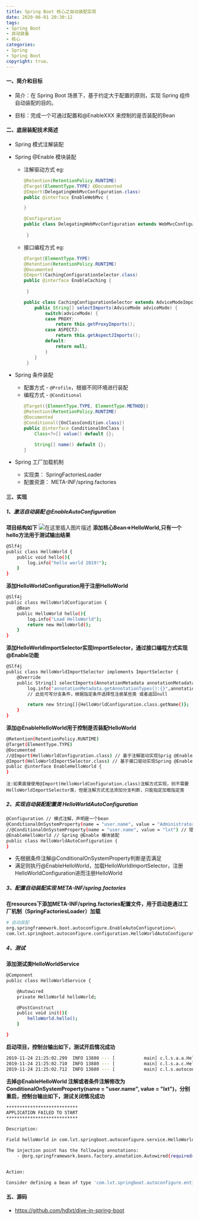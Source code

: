 ```yaml
---
title: Spring Boot 核心之自动装配实现
date: 2020-06-01 20:30:12
tags:
- Spring Boot
- 自动装备
- 核心
categories:
- Spring
- Spring Boot
copyright: true。
---
```


####  一、简介和目标
 - 简介：在 Spring Boot 场景下，基于约定大于配置的原则，实现 Spring 组件自动装配的目的。

 - 目标：完成一个可通过配置和@EnableXXX 来控制的是否装配的Bean

   <!--more-->

####  二、底层装配技术简述
- Spring 模式注解装配
- Spring @Enable 模块装配
	- 注解驱动方式 eg:
		```java
		@Retention(RetentionPolicy.RUNTIME)
		@Target(ElementType.TYPE) @Documented
		@Import(DelegatingWebMvcConfiguration.class) 
		public @interface EnableWebMvc {
		
		}
		```
		```java
		@Configuration 
		public class DelegatingWebMvcConfiguration extends WebMvcConfigurationSupport {
		 
		 }
		```
	- 接口编程方式 eg:
	
		```java
		@Target(ElementType.TYPE) 
		@Retention(RetentionPolicy.RUNTIME) 
		@Documented 
		@Import(CachingConfigurationSelector.class) 
		public @interface EnableCaching { 
		 
		 }
		```

		```java
		public class CachingConfigurationSelector extends AdviceModeImportSelector<EnableCaching> {
		    public String[] selectImports(AdviceMode adviceMode) {
		        switch(adviceMode) {
		        case PROXY:
		            return this.getProxyImports();
		        case ASPECTJ:
		            return this.getAspectJImports();
		        default:
		            return null;
		        }
		    }
		 }
		```
- Spring 条件装配
	- 配置方式 - `@Profile`，根据不同环境进行装配
	- 编程方式 - `@Conditional`
		```java
		@Target({ElementType.TYPE, ElementType.METHOD})
		@Retention(RetentionPolicy.RUNTIME)
		@Documented
		@Conditional({OnClassCondition.class})
		public @interface ConditionalOnClass {
		    Class<?>[] value() default {};
		
		    String[] name() default {};
		}
		```

- Spring 工厂加载机制
	
	- 实现类： SpringFactoriesLoader
 	- 配置资源： META-INF/spring.factories
####  三、实现
#####  1、激活自动装配   @EnableAutoConfiguration
**项目结构如下**
![在这里插入图片描述](https://img-blog.csdnimg.cn/20191124205214381.png?x-oss-process=image/watermark,type_ZmFuZ3poZW5naGVpdGk,shadow_10,text_aHR0cHM6Ly9ibG9nLmNzZG4ubmV0L3FxXzI1MjgzNzA5,size_16,color_FFFFFF,t_70)
**添加核心Bean=>HelloWorld,只有一个hello方法用于测试输出结果**
```bash
@Slf4j
public class HelloWorld {
    public void hello(){
        log.info("hello world 2019!");
    }
}
```
**添加HelloWorldConfiguration用于注册HelloWorld**

```bash
@Slf4j
public class HelloWorldConfiguration {
    @Bean
    public HelloWorld hello(){
        log.info("Load HelloWorld");
        return new HelloWorld();
    }
}

```
**添加HelloWorldImportSelector实现ImportSelector，通过接口编程方式实现@Enable功能**

```bash
@Slf4j
public class HelloWorldImportSelector implements ImportSelector {
    @Override
    public String[] selectImports(AnnotationMetadata annotationMetadata) {
        log.info("annotationMetadata.getAnnotationTypes():{}",annotationMetadata.getAnnotationTypes());
        // 此处可写分支条件，根据指定条件选择性注册某些类 或者返回null

        return new String[]{HelloWorldConfiguration.class.getName()};
    }
}
```
**添加@EnableHelloWorld用于控制是否装配HelloWorld**

```bash
@Retention(RetentionPolicy.RUNTIME)
@Target(ElementType.TYPE)
@Documented
//@Import(HelloWorldConfiguration.class) // 基于注解驱动实现Sprig @Enable模块
@Import(HelloWorldImportSelector.class) // 基于接口驱动实现Spring @Enable模块
public @interface EnableHelloWorld {
}
```
`注:如果直接使用@Import(HelloWorldConfiguration.class)注解方式实现，则不需要HelloWorldImportSelector类，但是注解方式无法添加分支判断，只能指定加载指定类`
#####  2、实现自动装配配置类  HelloWorldAutoConfiguration
```bash
@Configuration // 模式注解，声明是一个bean
@ConditionalOnSystemProperty(name = "user.name", value = "Administrator") // 正确的条件装配
//@ConditionalOnSystemProperty(name = "user.name", value = "lxt") // 错误的条件装配
@EnableHelloWorld // Spring @Enable 模块装配
public class HelloWorldAutoConfiguration {
}

```
- 先根据条件注解@ConditionalOnSystemProperty判断是否满足
- 满足则执行@EnableHelloWorld，加载HelloWorldImportSelector，注册HelloWorldConfiguration进而注册HelloWorld
#####  3、配置自动装配实现 META-INF/spring.factories
**在resources下添加META-INF/spring.factories配置文件，用于启动是通过工厂机制（SpringFactoriesLoader）加载**
```bash
# 自动装配
org.springframework.boot.autoconfigure.EnableAutoConfiguration=\
com.lxt.springboot.autoconfigure.configuration.HelloWorldAutoConfiguration
```
#####  4、测试
**添加测试类HelloWorldService**

```bash
@Component
public class HelloWorldService {

    @Autowired
    private HelloWorld helloWorld;

    @PostConstruct
    public void init(){
        helloWorld.hello();
    }

}

```
**启动项目，控制台输出如下，测试开启情况成功**

```bash
2019-11-24 21:25:02.299  INFO 13880 --- [           main] c.l.s.a.a.HelloWorldImportSelector       : annotationMetadata.getAnnotationTypes():[com.lxt.springboot.autoconfigure.condition.ConditionalOnSystemProperty, com.lxt.springboot.autoconfigure.annotation.EnableHelloWorld]
2019-11-24 21:25:02.710  INFO 13880 --- [           main] c.l.s.a.c.HelloWorldConfiguration        : Load HelloWorld
2019-11-24 21:25:02.712  INFO 13880 --- [           main] c.l.s.autoconfigure.entity.HelloWorld    : hello world 2019!
```
**去掉@EnableHelloWorld 注解或者条件注解修改为ConditionalOnSystemProperty(name = "user.name", value = "lxt")，分别重启，控制台输出如下，测试关闭情况成功**

```bash
***************************
APPLICATION FAILED TO START
***************************

Description:

Field helloWorld in com.lxt.springboot.autoconfigure.service.HelloWorldService required a bean of type 'com.lxt.springboot.autoconfigure.entity.HelloWorld' that could not be found.

The injection point has the following annotations:
	- @org.springframework.beans.factory.annotation.Autowired(required=true)


Action:

Consider defining a bean of type 'com.lxt.springboot.autoconfigure.entity.HelloWorld' in your configuration.
```

####  五、源码
 - https://github.com/hdlxt/dive-in-spring-boot